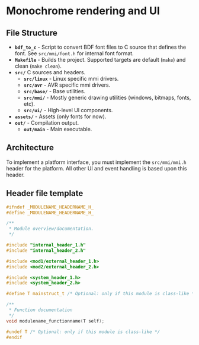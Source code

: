 # Monochrome rendering and UI

## File Structure
- **`bdf_to_c`** - Script to convert BDF font files to C source that defines the font. See `src/mmi/font.h` for internal font format.
- **`Makefile`** - Builds the project. Supported targets are default (`make`) and clean (`make clean`).
- **`src/`** C sources and headers.
  - **`src/linux`** - Linux specific mmi drivers.
  - **`src/avr`** - AVR specific mmi drivers.
  - **`src/base/`** - Base utilities.
  - **`src/mmi/`** - Mostly generic drawing utilities (windows, bitmaps, fonts, etc).
  - **`src/ui/`** - High-level UI components.
- **`assets/`** - Assets (only fonts for now).
- **`out/`** - Compilation output.
  - **`out/main`** - Main executable.

## Architecture
To implement a platform interface, you must implement the `src/mmi/mmi.h`
header for the platform. All other UI and event handling is based upon this
header.

## Header file template
```c
#ifndef _MODULENAME_HEADERNAME_H_
#define _MODULENAME_HEADERNAME_H_

/**
 * Module overview/documentation.
 */

#include "internal_header_1.h"
#include "internal_header_2.h"

#include <mod1/external_header_1.h>
#include <mod2/external_header_2.h>

#include <system_header_1.h>
#include <system_header_2.h>

#define T mainstruct_t /* Optional: only if this module is class-like */

/**
 * Function documentation
 */
void modulename_functionname(T self);

#undef T /* Optional: only if this module is class-like */
#endif
```
